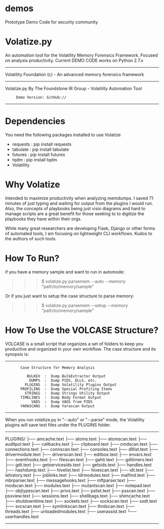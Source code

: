 # demos
Prototype Demo Code for security community


# Volatize.py
An automation tool for the Volatility Memory Forensics Framework. Focused on analysis productivity.
Current DEMO CODE works on Python 2.7.x

______________________________________________________________________
 Volatility Foundation (c) - An advanced  memory forensics framework
______________________________________________________________________

 Volatize.py By The Foundstone IR Group - Volatility Automation Tool

	     Demo Version: GitHub://
_____________________________________________________________________


# Dependencies
You need the following packages installed to use Volatize
- requests  : pip install requests
- tabulate  : pip install tabulate
- futures   : pip install futures
- tqdm      : pip install tqdm
- Volatility

# Why Volatize
Intended to maximize productivity when analyzing memdumps.  I saved 71 minutes of just typing and waiting for output from the plugins I would run. Also, the concepts of playbooks being just visio diagrams and hard to manage scripts are a great benefit for those seeking to to digitize the playbooks they have within their orgs.  

While many great researchers are developing Flask, Django or other forms of automated tools, I am focusing on lightweight CLI workflows. Kudos to the authors of such tools.

# How To Run?
if you have a memory sample and want to run in automode:

>>> $ volatize.py parsemem --auto --memory "path/to/memory/sample"

Or if you just want to setup the case structure to parse memory:

>>> $ volatize.py parsemem --setup --memory "path/to/memory/sample"

# How To Use the VOLCASE Structure?
VOLCASE is a small script that organizes a set of folders to keep you productive and organized in your own workflow.
The case structure and its synopsis is:

______________________________________________________________________
           Case Structure for Memory Analysis

              BULKEX  :  Dump BulkExtractor Output
               DUMPS  :  Dump PIDS, DLLS, etc.
             PLUGINS  :  Dump Volatility Plugins Output
           PROFILING  :  Dump Special Profiling Items
             STRINGS  :  Dump Strings Utility Output
           TIMELINES  :  Dump Body Format Output
                VADS  :  Dump VADS from PIDS
           YARASCANS  :  Dump Yarascan Output

______________________________________________________________________



When you run volatize.py in "--auto" or "--parse" mode, the Volatility plugins will save text files under the PLUGINS folder.

______________________________________________________________________
 PLUGINS/
├── amcache.text
├── atoms.text
├── atomscan.text
├── auditpol.text
├── callbacks.text
├── clipboard.text
├── cmdscan.text
├── connections.text
├── connscan.text
├── consoles.text
├── dlllist.text
├── drivermodule.text
├── driverscan.text
├── editbox.text
├── envars.text
├── eventhooks.text
├── filescan.text
├── gahti.text
├── gditimers.text
├── gdt.text
├── getservicesids.text
├── getsids.text
├── handles.text
├── hashdump.text
├── hivelist.text
├── hivescan.text
├── idt.text
├── iehistory.text
├── joblinks.text
├── ldrmodules.text
├── malfind.text
├── mbrparser.text
├── messagehooks.text
├── mftparser.text
├── modscan.text
├── modules.text
├── mutantscan.text
├── notepad.text
├── objtypescan.text
├── privs.text
├── pslist.text
├── psscan.text
├── psxview.text
├── sessions.text
├── shellbags.text
├── shimcache.text
├── shutdowntime.text
├── sockets.text
├── sockscan.text
├── ssdt.text
├── svcscan.text
├── symlinkscan.text
├── thrdscan.text
├── threads.text
├── unloadedmodules.text
├── userassist.text
└── userhandles.text
______________________________________________________________________
